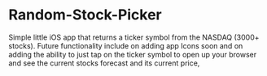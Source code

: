 # Random-Stock-Picker
Simple little iOS app that returns a ticker symbol from the NASDAQ (3000+ stocks).
Future functionality include on adding app Icons soon and on adding the ability to just tap on the ticker symbol 
to open up your browser and see the current stocks forecast and its current price,
